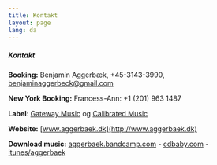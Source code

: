 ```yaml
---
title: Kontakt
layout: page
lang: da
---
```


##### Kontakt

**Booking:** Benjamin Aggerbæk, +45-3143-3990, [benjaminaggerbeck@gmail.com](benjaminaggerbeck@gmail.com)

**New York Booking:**  Francess-Ann: +1 (201) 963 1487

**Label**: [Gateway Music](http://gateway.dmf.dk) og
 [Calibrated Music](http://https://www.facebook.com/CalibratedMusic)

**Website:** [www.aggerbaek.dk](http://www.aggerbaek.dk)

**Download  music:** [aggerbaek.bandcamp.com](http://aggerbaek.bandcamp.com) -
 [cdbaby.com](http://www.cdbaby.com/Search/YWdnZXJiw6Zr/0) -
  [itunes/aggerbaek](https://itunes.apple.com/us/artist/aggerbaek/id371584649)
